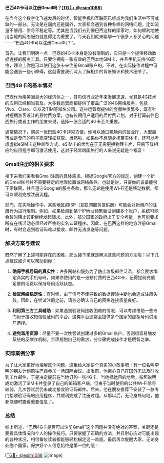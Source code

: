 **巴西4G卡可以注册Gmail吗？[[TG💪+ @esim1088](https://t.me/s/esim1088)]**

在当今这个数字化飞速发展的时代，智能手机和互联网已经成为我们生活中不可或缺的一部分。无论是在国内还是国外，大家都会遇到各种各样的网络问题，比如流量不够用、信号不稳定等。尤其是当我们去到像巴西这样的国家时，如何顺利地使用当地的网络服务就显得尤为重要了。今天我们就来聊聊一个很多人都关心的问题——“巴西4G卡可以注册Gmail吗？”。

首先，让我们明确一点：巴西的4G卡本身是没有限制的，它只是一个提供移动数据连接的服务工具。只要你拥有一张有效的巴西本地SIM卡，并且手机支持4G网络，理论上你是可以使用这张卡来注册Gmail账户的。不过，在实际操作过程中可能会遇到一些小障碍，这就需要我们深入了解相关的背景知识和技术细节了。

### 巴西4G卡的基本情况

巴西作为南美洲最大的经济体之一，其电信行业近年来发展迅速，尤其是4G技术的应用已经相当普及。大多数运营商都提供了覆盖广泛的4G网络服务，包括Vivo、Claro、Oi以及TIM等知名公司。这些运营商提供的套餐种类繁多，既有针对短期游客设计的预付费方案，也有长期用户适用的后付费计划。对于打算前往巴西旅行或者工作的朋友来说，选择一张合适的4G卡至关重要。

通常情况下，购买一张巴西4G卡非常方便。你可以通过机场内的营业厅、大型超市或是专门的电子商店轻松获取。当然啦，如果你不想随身携带实体卡，还可以考虑虚拟eSIM卡这种新型方式。eSIM卡的优势在于无需更换物理卡片，只需下载相应的应用程序即可激活使用，这对于经常跨国旅行的人来说无疑是个福音！

### Gmail注册的相关要求

接下来我们来看看Gmail注册的具体需求。根据Google官方的规定，创建一个新的Gmail账号并不需要特定的地理位置或网络条件。也就是说，只要你的设备能够正常联网，并且遵守Google的服务条款，那么无论是使用Wi-Fi还是移动数据，都可以顺利完成注册流程。

然而，在实际操作中，某些地区的ISP（互联网服务提供商）可能会对新用户的注册行为进行限制。例如，如果检测到某个IP地址频繁尝试创建多个账户，系统可能会暂时阻止该IP继续发起请求。此外，部分国家的政府出于安全考量，也可能要求所有在线活动必须经过严格的实名认证程序。因此，在巴西这样的地方注册Gmail时，有时会遇到验证码难以接收、邮件无法发送等问题。

### 解决方案与建议

既然了解了上述可能存在的困难，那么接下来就是解决这些问题的方法啦！以下几点建议或许可以帮助到你：

1. **确保手机号码的真实性**：许多网站和服务为了防止垃圾邮件泛滥，都会要求绑定真实的手机号码。如果你使用的是一张预付费的巴西4G卡，记得提前充值足够的话费以保持号码活跃状态。

2. **检查网络稳定性**：有时候，由于信号不佳导致的数据传输中断也会造成注册失败。因此，在尝试注册之前，请务必确认自己的网络连接质量良好。

3. **利用第三方工具辅助**：如果遇到验证码接收困难的情况，可以考虑借助一些专门用于接收短信验证码的平台。这类平台通常会提供多个国家的虚拟号码供用户选择。

4. **避免滥用资源**：尽量不要一次性尝试创建过多的Gmail账户，否则很容易触发系统的反欺诈机制。合理规划自己的需求，分步骤完成操作才是明智之举。

### 实际案例分享

为了让大家更好地理解这个问题，这里给大家讲个真实的小故事吧！有一位名叫李明的朋友计划前往巴西参加一场国际会议。出发前，他担心自己在国外无法及时收到工作邮件，于是决定提前在当地订购一张4G卡。当他抵达目的地后，按照说明成功激活了SIM卡并登录了自己的邮箱客户端。但由于当时使用的公共Wi-Fi信号较弱，几次尝试后仍未成功接收验证码邮件。后来，他在朋友推荐下安装了一款专门接收验证码的应用程序，并顺利完成了注册过程。从那以后，无论身处何地，他都能随时查看重要信息了。

### 总结

综上所述，“巴西4G卡是否可以注册Gmail”这个问题并没有绝对的答案，关键还是要看具体情况和个人的操作技巧。只要掌握了正确的方法，并且耐心应对可能出现的各种状况，相信每位读者都能够轻松搞定这一难题。最后再次提醒大家，无论身处哪个国家，保护好个人信息始终是第一位的哦！

[[TG💪+ @esim1088](https://t.me/s/esim1088) ![Image](https://i.postimg.cc/4NQfJmqS/Snipaste-2025-05-13-00-14-12.png)]